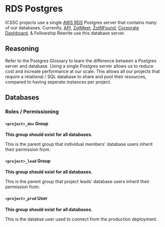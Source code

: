 # RDS Postgres

ICSSC projects use a single [AWS RDS](https://aws.amazon.com/rds/) Postgres server that contains many of our databases. Currently, [API](/ppapi), [ZotMeet](/zotmeet), [ZotNFound](/zotnfound), [Corporate Dashboard](/special-projects/corporate-dashboard), & Fellowship Rewrite use this database server.

## Reasoning

Refer to the Postgres Glossary to learn the difference between a Postgres server and database. Using a single Postgres server allows us to reduce cost and increate performance at our scale. This allows all our projects that require a relational / SQL database to share and pool their resources, compared to having seperate instances per project.

## Databases

### Roles / Permissioning

#### `<project>_dev` Group

**This group should exist for all databases.**

This is the parent group that individual members' database users inherit their permission from.

#### `<project>_lead` Group

**This group should exist for all databases.**

This is the parent group that project leads' database users inherit their permission from.

#### `<project>_prod` User

**This group should exist for all databases.**

This is the databse user used to connect from the production deployment.
